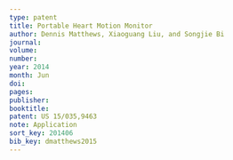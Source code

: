 ```yaml
---
type: patent
title: Portable Heart Motion Monitor
author: Dennis Matthews, Xiaoguang Liu, and Songjie Bi
journal:
volume:
number:
year: 2014
month: Jun
doi:
pages:
publisher:
booktitle:
patent: US 15/035,9463
note: Application
sort_key: 201406
bib_key: dmatthews2015
---
```

